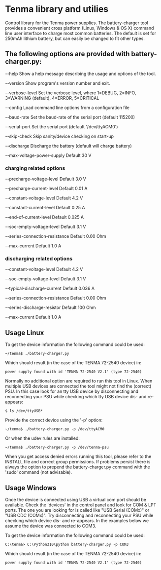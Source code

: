 # Tenma library and utilies

Control library for the Tenma power supplies.  The battery-charger tool provides
a convenient cross platform (Linux, Windows  & OS X) command line user interface
to charge most common batteries. The  default is set for 250mAh lithium battery,
but can easily be changed to fit other types.


## The following options are provided with battery-charger.py:

--help
    Show a help message describing the usage and options of the tool.

--version
    Show program's version number and exit.

--verbose-level
    Set the verbose level, where 1=DEBUG, 2=INFO, 3=WARNING (default), 4=ERROR,
    5=CRITICAL

--config
    Load command line options from a configuration file

--baud-rate
    Set the baud-rate of the serial port (default 115200)

--serial-port
    Set the serial port (default '/dev/ttyACM0')

--skip-check
    Skip sanity/device checking on start-up

--discharge
    Discharge the battery (default will charge battery)

--max-voltage-power-supply
    Default 30 V

### charging related options

--precharge-voltage-level
    Default 3.0 V

--precharge-current-level
    Default 0.01 A

--constant-voltage-level
    Default 4.2 V

--constant-current-level
    Default 0.25 A

--end-of-current-level
    Default 0.025 A

--soc-empty-voltage-level
    Default 3.1 V

--series-connection-resistance
    Default 0.00 Ohm

--max-current
    Default 1.0 A

### discharging related options

--constant-voltage-level
    Default 4.2 V

--soc-empty-voltage-level
    Default 3.1 V

--typical-discharge-current
    Default 0.036 A

--series-connection-resistance
    Default 0.00 Ohm

--series-discharge-resistor
    Default 100 Ohm

--max-current
    Default 1.0 A


## Usage Linux

To get the device information the following command could be used:

    ~/tenma$ ./battery-charger.py

Which should result (in the case of the TENMA 72-2540 device) in:

    power supply found with id 'TENMA 72-2540 V2.1' (type 72-2540)

Normally  no additional  option are  required to  run this  tool in  Linux. When
multiple USB  devices are connected the  tool might not find  the (correct) PSU.
In this case look  for an tty USB device by  disconnecting and reconnecting your
PSU while checking which tty USB device dis- and re-appears:

    $ ls /dev/ttyUSB*

Provide the correct device using the '-p' option:

    ~/tenma$ ./battery-charger.py -p /dev/ttyACM0

Or when the udev rules are installed:

    ~/tenma$ ./battery-charger.py -p /dev/tenma-psu

When you get access denied errors running this tool, please refer to the INSTALL
file and  correct group  permissions. If  problems persist  there is  always the
option to  prepend the battery-charger.py  command with the 'sudo'  command (not
advisable).


## Usage Windows

Once the device is  connected using USB a virtual com  port should be available.
Check the 'devices' in the control panel and  look for COM & LPT ports.  The one
you are looking for is called like "USB Serial (COMx)" or "USB CDC (COMx)".  Try
disconnecting and  reconnecting your  PSU while checking  which device  dis- and
re-appears. In the examples below we assume the device was connected to COM3.

To get the device information the following command could be used:

    C:\tenma> C:\Python310\python battery-charger.py -p COM3

Which should result (in the case of the TENMA 72-2540 device) in:

    power supply found with id 'TENMA 72-2540 V2.1' (type 72-2540)
